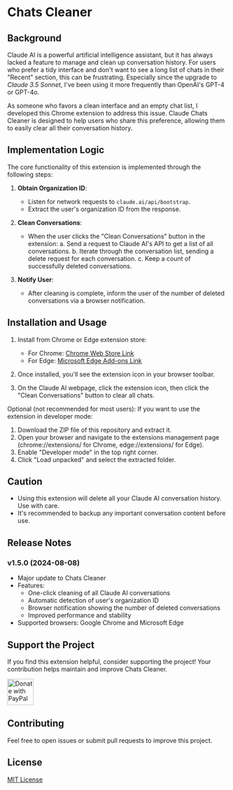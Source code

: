 # Chats Cleaner

## Background

Claude AI is a powerful artificial intelligence assistant, but it has always lacked a feature to manage and clean up conversation history. For users who prefer a tidy interface and don't want to see a long list of chats in their "Recent" section, this can be frustrating. Especially since the upgrade to *Claude 3.5 Sonnet*, I've been using it more frequently than OpenAI's GPT-4 or GPT-4o.

As someone who favors a clean interface and an empty chat list, I developed this Chrome extension to address this issue. Claude Chats Cleaner is designed to help users who share this preference, allowing them to easily clear all their conversation history.

## Implementation Logic

The core functionality of this extension is implemented through the following steps:

1. **Obtain Organization ID**:
   - Listen for network requests to `claude.ai/api/bootstrap`.
   - Extract the user's organization ID from the response.

2. **Clean Conversations**:
   - When the user clicks the "Clean Conversations" button in the extension:
     a. Send a request to Claude AI's API to get a list of all conversations.
     b. Iterate through the conversation list, sending a delete request for each conversation.
     c. Keep a count of successfully deleted conversations.

3. **Notify User**:
   - After cleaning is complete, inform the user of the number of deleted conversations via a browser notification.

## Installation and Usage

1. Install from Chrome or Edge extension store:
   - For Chrome: [Chrome Web Store Link](https://chromewebstore.google.com/detail/chats-cleaner/oinbkbjbbobaollnbbfigafeoldcemci)
   - For Edge: [Microsoft Edge Add-ons Link](https://microsoftedge.microsoft.com/addons/detail/dnoijbcidmodhdjnakfhcglegfpeldlf)
   
2. Once installed, you'll see the extension icon in your browser toolbar.
3. On the Claude AI webpage, click the extension icon, then click the "Clean Conversations" button to clear all chats.

Optional (not recommended for most users):
If you want to use the extension in developer mode:
1. Download the ZIP file of this repository and extract it.
2. Open your browser and navigate to the extensions management page (chrome://extensions/ for Chrome, edge://extensions/ for Edge).
3. Enable "Developer mode" in the top right corner.
4. Click "Load unpacked" and select the extracted folder.

## Caution

- Using this extension will delete all your Claude AI conversation history. Use with care.
- It's recommended to backup any important conversation content before use.

## Release Notes

### v1.5.0 (2024-08-08)

- Major update to Chats Cleaner
- Features:
  - One-click cleaning of all Claude AI conversations
  - Automatic detection of user's organization ID
  - Browser notification showing the number of deleted conversations
  - Improved performance and stability
- Supported browsers: Google Chrome and Microsoft Edge

## Support the Project

If you find this extension helpful, consider supporting the project! Your contribution helps maintain and improve Chats Cleaner.

<a href="https://paypal.me/AlexChiang37" target="_blank"><img src="https://www.paypalobjects.com/en_US/i/btn/btn_donateCC_LG.gif" alt="Donate with PayPal" style="height: 60px !important;width: auto !important;" ></a>

## Contributing

Feel free to open issues or submit pull requests to improve this project.

## License

[MIT License](LICENSE)